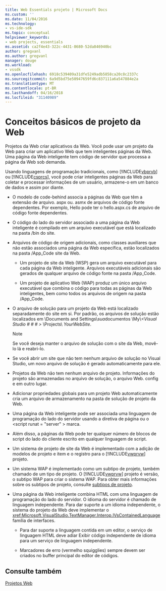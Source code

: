 ```yaml
---
title: Web Essentials projeto | Microsoft Docs
ms.custom: ''
ms.date: 11/04/2016
ms.technology:
- vs-ide-sdk
ms.topic: conceptual
helpviewer_keywords:
- web projects, essentials
ms.assetid: ca2f4e43-322c-4431-8680-52da846940bc
author: gregvanl
ms.author: gregvanl
manager: douge
ms.workload:
- vssdk
ms.openlocfilehash: 6918c539409a31dfe5249adb5858ca20c8c2337c
ms.sourcegitcommit: 6a9d5bd75e50947659fd6c837111a6a547884e2a
ms.translationtype: MT
ms.contentlocale: pt-BR
ms.lasthandoff: 04/16/2018
ms.locfileid: "31140989"
---
```

# <a name="web-project-essentials"></a>Conceitos básicos de projeto da Web
Projetos da Web criar aplicativos da Web. Você pode usar um projeto da Web para criar um aplicativo Web que tem inteligentes páginas da Web. Uma página da Web inteligente tem código de servidor que processa a página da Web sob demanda.  
  
 Usando linguagens de programação tradicionais, como [!INCLUDE[vbprvb](../../code-quality/includes/vbprvb_md.md)] ou [!INCLUDE[csprcs](../../data-tools/includes/csprcs_md.md)], você pode criar inteligentes páginas da Web para coletar e processar informações de um usuário, armazene-o em um banco de dados e assim por diante.  
  
-   O modelo de code-behind associa a páginas da Web que têm a extensão de arquivo. aspx ou. asmx de arquivos de código fonte dependentes. Por exemplo, Hello pode ter o hello.aspx.cs de arquivo de código fonte dependentes.  
  
-   O código do lado do servidor associado a uma página da Web inteligente é compilado em um arquivo executável que está localizado na pasta /bin do site.  
  
-   Arquivos de código de origem adicionais, como classes auxiliares que não estão associados uma página da Web específica, estão localizados na pasta /App_Code site da Web.  
  
    -   Um projeto de site da Web (WSP) gera um arquivo executável para cada página da Web inteligente. Arquivos executáveis adicionais são gerados de qualquer arquivo de código fonte na pasta /App_Code.  
  
    -   Um projeto de aplicativo Web (WAP) produz um único arquivo executável que combina o código para todas as páginas da Web inteligentes, bem como todos os arquivos de origem na pasta /App_Code.  
  
-   O arquivo de solução para um projeto da Web está localizado separadamente do site em si. Por padrão, os arquivos de solução estão localizados em \Documents and Settings\\*sua*documentos \My\\*\<Visual Studio # # # >* \Projects\\ *YourWebSite*.  
  
    > [!NOTE]
    >  Se você deseja manter o arquivo de solução com o site da Web, movê-lo lá e reabri-lo.  
  
-   Se você abrir um site que não tem nenhum arquivo de solução no Visual Studio, um novo arquivo de solução é gerado automaticamente para ele.  
  
-   Projetos da Web não tem nenhum arquivo de projeto. Informações do projeto são armazenadas no arquivo de solução, o arquivo Web. config e em outro lugar.  
  
-   Adicionar propriedades globais para um projeto Web automaticamente cria um arquivo de armazenamento na pasta de solução de projeto da Web.  
  
-   Uma página da Web inteligente pode ser associada uma linguagem de programação do lado do servidor usando a diretiva de página ou o \<script runat = "server" > marca.  
  
-   Além disso, a páginas da Web pode ter qualquer número de blocos de script do lado do cliente escrito em qualquer linguagem de script.  
  
-   Um sistema de projeto de site da Web é implementado com a adição de modelos de projeto e item e o registro para o [!INCLUDE[vwprvw](../../extensibility/internals/includes/vwprvw_md.md)] projeto.  
  
-   Um sistema WAP é implementado como um subtipo de projeto, também chamado de um tipo de projeto. O [!INCLUDE[vwprvw](../../extensibility/internals/includes/vwprvw_md.md)] projeto é versão, o subtipo WAP para criar o sistema WAP. Para obter mais informações sobre os subtipos de projeto, consulte [subtipos de projeto](../../extensibility/internals/project-subtypes.md).  
  
-   Uma página da Web inteligente combina HTML com uma linguagem de programação do lado do servidor. O idioma do servidor é chamado de linguagem independente. Para dar suporte a um idioma independente, o sistema do projeto da Web deve implementar o <xref:Microsoft.VisualStudio.TextManager.Interop.IVsContainedLanguage> família de interfaces.  
  
    -   Para dar suporte a linguagem contida em um editor, o serviço de linguagem HTML deve adiar Exibir código independente de idioma para um serviço de linguagem independente.  
  
    -   Marcadores de erro (vermelho squigglies) sempre devem ser criados no buffer principal do editor de códigos.  
  
## <a name="see-also"></a>Consulte também  
 [Projetos Web](../../extensibility/internals/web-projects.md)